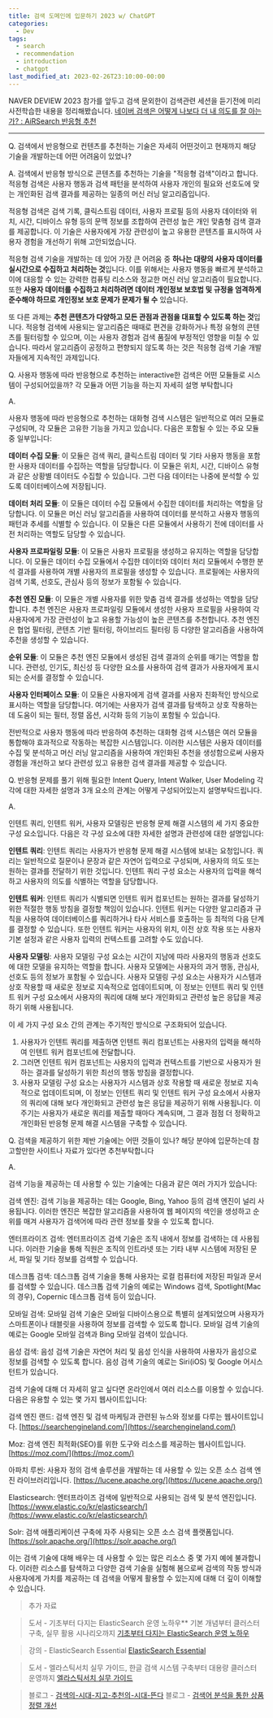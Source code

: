 ```yaml
---
title: 검색 도메인에 입문하기 2023 w/ ChatGPT
categories:
  - Dev
tags:
  - search
  - recommendation
  - introduction
  - chatgpt
last_modified_at: 2023-02-26T23:10:00-00:00
---
```


NAVER DEVIEW 2023 참가를 앞두고 검색 문외한이 검색관련 세션을 듣기전에 미리 사전학습한 내용을 정리해봤습니다.
[네이버 검색은 어떻게 나보다 더 내 의도를 잘 아는가? : AiRSearch 반응형 추천](https://deview.kr/2023/sessions/546)

---


Q. 검색에서 반응형으로 컨텐츠를 추천하는 기술은 자세히 어떤것이고 
현재까지 해당 기술을 개발하는데 어떤 어려움이 있었나?

A. 검색에서 반응형 방식으로 콘텐츠를 추천하는 기술을 "적응형 검색"이라고 합니다. 적응형 검색은 사용자 행동과 검색 패턴을 분석하여 사용자 개인의 필요와 선호도에 맞는 개인화된 검색 결과를 제공하는 일종의 머신 러닝 알고리즘입니다.

적응형 검색은 검색 기록, 클릭스트림 데이터, 사용자 프로필 등의 사용자 데이터와 위치, 시간, 디바이스 유형 등의 문맥 정보를 조합하여 관련성 높은 개인 맞춤형 검색 결과를 제공합니다. 이 기술은 사용자에게 가장 관련성이 높고 유용한 콘텐츠를 표시하여 사용자 경험을 개선하기 위해 고안되었습니다.

적응형 검색 기술을 개발하는 데 있어 가장 큰 어려움 중 **하나는 대량의 사용자 데이터를 실시간으로 수집하고 처리하는 것**입니다. 이를 위해서는 사용자 행동을 빠르게 분석하고 이에 대응할 수 있는 강력한 컴퓨팅 리소스와 정교한 머신 러닝 알고리즘이 필요합니다. 또한 **사용자 데이터를 수집하고 처리하려면 데이터 개인정보 보호법 및 규정을 엄격하게 준수해야 하므로 개인정보 보호 문제가 문제가 될 수** 있습니다.

또 다른 과제는 **추천 콘텐츠가 다양하고 모든 관점과 관점을 대표할 수 있도록 하는 것**입니다. 적응형 검색에 사용되는 알고리즘은 때때로 편견을 강화하거나 특정 유형의 콘텐츠를 필터링할 수 있으며, 이는 사용자 경험과 검색 품질에 부정적인 영향을 미칠 수 있습니다. 따라서 알고리즘이 공정하고 편향되지 않도록 하는 것은 적응형 검색 기술 개발자들에게 지속적인 과제입니다.

Q. 사용자 행동에 따라 반응형으로 추천하는 interactive한 검색은
어떤 모듈들로 시스템이 구성되어있을까?
각 모듈과 어떤 기능을 하는지 자세히 설명 부탁합니다

A. 

사용자 행동에 따라 반응형으로 추천하는 대화형 검색 시스템은 일반적으로 여러 모듈로 구성되며, 각 모듈은 고유한 기능을 가지고 있습니다. 다음은 포함될 수 있는 주요 모듈 중 일부입니다:

**데이터 수집 모듈**: 이 모듈은 검색 쿼리, 클릭스트림 데이터 및 기타 사용자 행동을 포함한 사용자 데이터를 수집하는 역할을 담당합니다. 이 모듈은 위치, 시간, 디바이스 유형과 같은 상황별 데이터도 수집할 수 있습니다. 그런 다음 데이터는 나중에 분석할 수 있도록 데이터베이스에 저장됩니다.

**데이터 처리 모듈**: 이 모듈은 데이터 수집 모듈에서 수집한 데이터를 처리하는 역할을 담당합니다. 이 모듈은 머신 러닝 알고리즘을 사용하여 데이터를 분석하고 사용자 행동의 패턴과 추세를 식별할 수 있습니다. 이 모듈은 다른 모듈에서 사용하기 전에 데이터를 사전 처리하는 역할도 담당할 수 있습니다.

**사용자 프로파일링 모듈**: 이 모듈은 사용자 프로필을 생성하고 유지하는 역할을 담당합니다. 이 모듈은 데이터 수집 모듈에서 수집한 데이터와 데이터 처리 모듈에서 수행한 분석 결과를 사용하여 개별 사용자의 프로필을 생성할 수 있습니다. 프로필에는 사용자의 검색 기록, 선호도, 관심사 등의 정보가 포함될 수 있습니다.

**추천 엔진 모듈**: 이 모듈은 개별 사용자를 위한 맞춤 검색 결과를 생성하는 역할을 담당합니다. 추천 엔진은 사용자 프로파일링 모듈에서 생성한 사용자 프로필을 사용하여 각 사용자에게 가장 관련성이 높고 유용할 가능성이 높은 콘텐츠를 추천합니다. 추천 엔진은 협업 필터링, 콘텐츠 기반 필터링, 하이브리드 필터링 등 다양한 알고리즘을 사용하여 추천을 생성할 수 있습니다.

**순위 모듈**: 이 모듈은 추천 엔진 모듈에서 생성된 검색 결과의 순위를 매기는 역할을 합니다. 관련성, 인기도, 최신성 등 다양한 요소를 사용하여 검색 결과가 사용자에게 표시되는 순서를 결정할 수 있습니다.

**사용자 인터페이스 모듈**: 이 모듈은 사용자에게 검색 결과를 사용자 친화적인 방식으로 표시하는 역할을 담당합니다. 여기에는 사용자가 검색 결과를 탐색하고 상호 작용하는 데 도움이 되는 필터, 정렬 옵션, 시각화 등의 기능이 포함될 수 있습니다.

전반적으로 사용자 행동에 따라 반응하여 추천하는 대화형 검색 시스템은 여러 모듈을 통합해야 효과적으로 작동하는 복잡한 시스템입니다. 이러한 시스템은 사용자 데이터를 수집 및 분석하고 머신 러닝 알고리즘을 사용하여 개인화된 추천을 생성함으로써 사용자 경험을 개선하고 보다 관련성 있고 유용한 검색 결과를 제공할 수 있습니다. 

Q. 반응형 문제를 풀기 위해 필요한
Intent Query, Intent Walker, User Modeling 각각에 대한 자세한 설명과 3개 요소의 관계는 어떻게 구성되어있는지 설명부탁드립니다.

A.

인텐트 쿼리, 인텐트 워커, 사용자 모델링은 반응형 문제 해결 시스템의 세 가지 중요한 구성 요소입니다. 다음은 각 구성 요소에 대한 자세한 설명과 관련성에 대한 설명입니다:

**인텐트 쿼리**: 인텐트 쿼리는 사용자가 반응형 문제 해결 시스템에 보내는 요청입니다. 쿼리는 일반적으로 질문이나 문장과 같은 자연어 입력으로 구성되며, 사용자의 의도 또는 원하는 결과를 전달하기 위한 것입니다. 인텐트 쿼리 구성 요소는 사용자의 입력을 해석하고 사용자의 의도를 식별하는 역할을 담당합니다.

**인텐트 워커**: 인텐트 쿼리가 식별되면 인텐트 워커 컴포넌트는 원하는 결과를 달성하기 위한 적절한 행동 방침을 결정할 책임이 있습니다. 인텐트 워커는 다양한 알고리즘과 규칙을 사용하여 데이터베이스를 쿼리하거나 타사 서비스를 호출하는 등 최적의 다음 단계를 결정할 수 있습니다. 또한 인텐트 워커는 사용자의 위치, 이전 상호 작용 또는 사용자 기본 설정과 같은 사용자 입력의 컨텍스트를 고려할 수도 있습니다.

**사용자 모델링**: 사용자 모델링 구성 요소는 시간이 지남에 따라 사용자의 행동과 선호도에 대한 모델을 유지하는 역할을 합니다. 사용자 모델에는 사용자의 과거 행동, 관심사, 선호도 등의 정보가 포함될 수 있습니다. 사용자 모델링 구성 요소는 사용자가 시스템과 상호 작용할 때 새로운 정보로 지속적으로 업데이트되며, 이 정보는 인텐트 쿼리 및 인텐트 워커 구성 요소에서 사용자의 쿼리에 대해 보다 개인화되고 관련성 높은 응답을 제공하기 위해 사용됩니다.

이 세 가지 구성 요소 간의 관계는 주기적인 방식으로 구조화되어 있습니다. 
1) 사용자가 인텐트 쿼리를 제출하면 인텐트 쿼리 컴포넌트는 사용자의 입력을 해석하여 인텐트 워커 컴포넌트에 전달합니다. 
2) 그러면 인텐트 워커 컴포넌트는 사용자의 입력과 컨텍스트를 기반으로 사용자가 원하는 결과를 달성하기 위한 최선의 행동 방침을 결정합니다. 
3) 사용자 모델링 구성 요소는 사용자가 시스템과 상호 작용할 때 새로운 정보로 지속적으로 업데이트되며, 이 정보는 인텐트 쿼리 및 인텐트 워커 구성 요소에서 사용자의 쿼리에 대해 보다 개인화되고 관련성 높은 응답을 제공하기 위해 사용됩니다. 이 주기는 사용자가 새로운 쿼리를 제출할 때마다 계속되며, 그 결과 점점 더 정확하고 개인화된 반응형 문제 해결 시스템을 구축할 수 있습니다.

Q. 검색을 제공하기 위한 제반 기술에는 어떤 것들이 있나?  해당 분야에 입문하는데 참고할만한 사이트나 자료가 있다면 추천부탁합니다

A.

검색 기능을 제공하는 데 사용할 수 있는 기술에는 다음과 같은 여러 가지가 있습니다:

검색 엔진: 검색 기능을 제공하는 데는 Google, Bing, Yahoo 등의 검색 엔진이 널리 사용됩니다. 이러한 엔진은 복잡한 알고리즘을 사용하여 웹 페이지의 색인을 생성하고 순위를 매겨 사용자가 검색어에 따라 관련 정보를 찾을 수 있도록 합니다.

엔터프라이즈 검색: 엔터프라이즈 검색 기술은 조직 내에서 정보를 검색하는 데 사용됩니다. 이러한 기술을 통해 직원은 조직의 인트라넷 또는 기타 내부 시스템에 저장된 문서, 파일 및 기타 정보를 검색할 수 있습니다.

데스크톱 검색: 데스크톱 검색 기술을 통해 사용자는 로컬 컴퓨터에 저장된 파일과 문서를 검색할 수 있습니다. 데스크톱 검색 기술의 예로는 Windows 검색, Spotlight(Mac의 경우), Copernic 데스크톱 검색 등이 있습니다.

모바일 검색: 모바일 검색 기술은 모바일 디바이스용으로 특별히 설계되었으며 사용자가 스마트폰이나 태블릿을 사용하여 정보를 검색할 수 있도록 합니다. 모바일 검색 기술의 예로는 Google 모바일 검색과 Bing 모바일 검색이 있습니다.

음성 검색: 음성 검색 기술은 자연어 처리 및 음성 인식을 사용하여 사용자가 음성으로 정보를 검색할 수 있도록 합니다. 음성 검색 기술의 예로는 Siri(iOS) 및 Google 어시스턴트가 있습니다.

검색 기술에 대해 더 자세히 알고 싶다면 온라인에서 여러 리소스를 이용할 수 있습니다. 다음은 유용할 수 있는 몇 가지 웹사이트입니다:

검색 엔진 랜드: 검색 엔진 및 검색 마케팅과 관련된 뉴스와 정보를 다루는 웹사이트입니다.
[https://searchengineland.com/](https://searchengineland.com/)

Moz: 검색 엔진 최적화(SEO)를 위한 도구와 리소스를 제공하는 웹사이트입니다.
[https://moz.com/](https://moz.com/)

아파치 루씬: 사용자 정의 검색 솔루션을 개발하는 데 사용할 수 있는 오픈 소스 검색 엔진 라이브러리입니다.
[https://lucene.apache.org/](https://lucene.apache.org/)

Elasticsearch: 엔터프라이즈 검색에 일반적으로 사용되는 검색 및 분석 엔진입니다.
[https://www.elastic.co/kr/elasticsearch/](https://www.elastic.co/kr/elasticsearch/)

Solr: 검색 애플리케이션 구축에 자주 사용되는 오픈 소스 검색 플랫폼입니다.
[https://solr.apache.org/](https://solr.apache.org/)

이는 검색 기술에 대해 배우는 데 사용할 수 있는 많은 리소스 중 몇 가지 예에 불과합니다. 이러한 리소스를 탐색하고 다양한 검색 기술을 실험해 봄으로써 검색의 작동 방식과 사용자에게 가치를 제공하는 데 검색을 어떻게 활용할 수 있는지에 대해 더 깊이 이해할 수 있습니다.


> 추가 자료 

> 도서 - 기초부터 다지는 ElasticSearch 운영 노하우** 기본 개념부터 클러스터 구축, 실무 활용 시나리오까지
> [기초부터 다지는 ElasticSearch 운영 노하우](http://www.yes24.com/Product/Goods/96520155)

> 강의 - ElasticSearch Essential
> [ElasticSearch Essential](https://www.inflearn.com/course/elasticsearch-essential#curriculum)

> 도서 - 엘라스틱서치 실무 가이드, 한글 검색 시스템 구축부터 대용량 클러스터 운영까지
> [엘라스틱서치 실무 가이드](http://www.yes24.com/Product/Goods/71893929)

> 블로그 - [검색의-시대-지고-추천의-시대-뜬다](https://news.samsung.com/kr/%EA%B2%80%EC%83%89%EC%9D%98-%EC%8B%9C%EB%8C%80-%EC%A7%80%EA%B3%A0-%EC%B6%94%EC%B2%9C%EC%9D%98-%EC%8B%9C%EB%8C%80-%EB%9C%AC%EB%8B%A4)
> 블로그 - [검색어 분석을 통한 상품 정렬 개선](https://medium.com/musinsa-tech/%EA%B2%80%EC%83%89%EC%96%B4-%EB%B6%84%EC%84%9D%EC%9D%84-%ED%86%B5%ED%95%9C-%EC%83%81%ED%92%88-%EC%A0%95%EB%A0%AC-%EA%B0%9C%EC%84%A0-b92ded2923c3)
